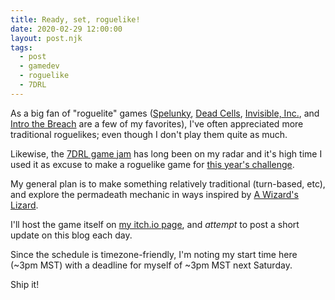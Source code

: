 ```yaml
---
title: Ready, set, roguelike!
date: 2020-02-29 12:00:00
layout: post.njk
tags:
  - post
  - gamedev
  - roguelike
  - 7DRL
---
```


As a big fan of "roguelite" games ([Spelunky](https://spelunkyworld.com), [Dead Cells](https://dead-cells.com), [Invisible, Inc.](https://www.klei.com/games/invisible-inc), and [Intro the Breach](http://subsetgames.com/itb.html) are a few of my favorites), I've often appreciated more traditional roguelikes; even though I don't play them quite as much.

Likewise, the [7DRL game jam](https://7drl.com) has long been on my radar and it's high time I used it as excuse to make a roguelike game for [this year's challenge](https://itch.io/jam/7drl-challenge-2020).

My general plan is to make something relatively traditional (turn-based, etc), and explore the permadeath mechanic in ways inspired by [A Wizard's Lizard](http://www.wizardslizard.com).

I'll host the game itself on [my itch.io page](https://gosub.itch.io), and _attempt_ to post a short update on this blog each day.

Since the schedule is timezone-friendly, I'm noting my start time here (~3pm MST) with a deadline for myself of ~3pm MST next Saturday.

Ship it!
